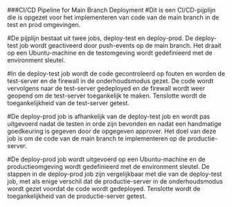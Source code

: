 ###CI/CD Pipeline for Main Branch Deployment
#Dit is een CI/CD-pijplijn die is opgezet voor het implementeren van code van de main branch in de test en prod omgevingen.

#De pijplijn bestaat uit twee jobs, deploy-test en deploy-prod. De deploy-test job wordt geactiveerd door push-events op de main branch. Het draait op een Ubuntu-machine en de testomgeving wordt gedefinieerd met de environment sleutel.

#In de deploy-test job wordt de code gecontroleerd op fouten en worden de test-server en de firewall in de onderhoudsmodus gezet. De code wordt vervolgens naar de test-server gedeployed en de firewall wordt weer geopend om de test-server toegankelijk te maken. Tenslotte wordt de toegankelijkheid van de test-server getest.

#De deploy-prod job is afhankelijk van de deploy-test job en wordt pas uitgevoerd nadat de testen in orde zijn bevonden en nadat een handmatige goedkeuring is gegeven door de opgegeven approver. Het doel van deze job is om de code van de main branch te implementeren op de productie-server.

#De deploy-prod job wordt uitgevoerd op een Ubuntu-machine en de productieomgeving wordt gedefinieerd met de environment sleutel. De stappen in de deploy-prod job zijn vergelijkbaar met die van de deploy-test job, met als enige verschil dat de productie-server in de onderhoudsmodus wordt gezet voordat de code wordt gedeployed. Tenslotte wordt de toegankelijkheid van de productie-server getest.
